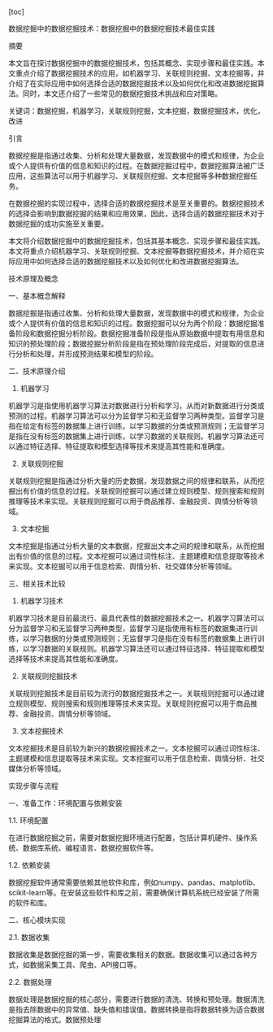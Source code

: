 
[toc]                    
                
                
数据挖掘中的数据挖掘技术：数据挖掘中的数据挖掘技术最佳实践

摘要

本文旨在探讨数据挖掘中的数据挖掘技术，包括其概念、实现步骤和最佳实践。本文重点介绍了数据挖掘技术的应用，如机器学习、关联规则挖掘、文本挖掘等，并介绍了在实际应用中如何选择合适的数据挖掘技术以及如何优化和改进数据挖掘算法。同时，本文还介绍了一些常见的数据挖掘技术挑战和应对策略。

关键词：数据挖掘，机器学习，关联规则挖掘，文本挖掘，数据挖掘技术，优化，改进

引言

数据挖掘是指通过收集、分析和处理大量数据，发现数据中的模式和规律，为企业或个人提供有价值的信息和知识的过程。在数据挖掘过程中，数据挖掘算法被广泛应用，这些算法可以用于机器学习、关联规则挖掘、文本挖掘等多种数据挖掘任务。

在数据挖掘的实现过程中，选择合适的数据挖掘技术是至关重要的。数据挖掘技术的选择会影响到数据挖掘的结果和应用效果，因此，选择合适的数据挖掘技术对于数据挖掘的成功实施至关重要。

本文将介绍数据挖掘中的数据挖掘技术，包括其基本概念、实现步骤和最佳实践。本文将重点介绍机器学习、关联规则挖掘、文本挖掘等数据挖掘技术，并介绍在实际应用中如何选择合适的数据挖掘技术以及如何优化和改进数据挖掘算法。

技术原理及概念

一、基本概念解释

数据挖掘是指通过收集、分析和处理大量数据，发现数据中的模式和规律，为企业或个人提供有价值的信息和知识的过程。数据挖掘可以分为两个阶段：数据挖掘准备阶段和数据挖掘分析阶段。数据挖掘准备阶段是指从原始数据中提取有用信息和知识的预处理阶段；数据挖掘分析阶段是指在预处理阶段完成后，对提取的信息进行分析和处理，并形成预测结果和模型的阶段。

二、技术原理介绍

1. 机器学习

机器学习是指使用机器学习算法对数据进行分析和学习，从而对新数据进行分类或预测的过程。机器学习算法可以分为监督学习和无监督学习两种类型。监督学习是指在给定有标签的数据集上进行训练，以学习数据的分类或预测规则；无监督学习是指在没有标签的数据集上进行训练，以学习数据的关联规则。机器学习算法还可以通过特征选择、特征提取和模型选择等技术来提高其性能和准确度。

2. 关联规则挖掘

关联规则挖掘是指通过分析大量的历史数据，发现数据之间的规律和联系，从而挖掘出有价值的信息的过程。关联规则挖掘可以通过建立规则模型、规则搜索和规则推理等技术来实现。关联规则挖掘可以用于商品推荐、金融投资、舆情分析等领域。

3. 文本挖掘

文本挖掘是指通过分析大量的文本数据，挖掘出文本之间的规律和联系，从而挖掘出有价值的信息的过程。文本挖掘可以通过词性标注、主题建模和信息提取等技术来实现。文本挖掘可以用于信息检索、舆情分析、社交媒体分析等领域。

三、相关技术比较

1. 机器学习技术

机器学习技术是目前最流行、最具代表性的数据挖掘技术之一。机器学习算法可以分为监督学习和无监督学习两种类型，监督学习是指使用有标签的数据集进行训练，以学习数据的分类或预测规则；无监督学习是指在没有标签的数据集上进行训练，以学习数据的关联规则。机器学习算法还可以通过特征选择、特征提取和模型选择等技术来提高其性能和准确度。

2. 关联规则挖掘技术

关联规则挖掘技术是目前较为流行的数据挖掘技术之一。关联规则挖掘可以通过建立规则模型、规则搜索和规则推理等技术来实现。关联规则挖掘可以用于商品推荐、金融投资、舆情分析等领域。

3. 文本挖掘技术

文本挖掘技术是目前较为新兴的数据挖掘技术之一。文本挖掘可以通过词性标注、主题建模和信息提取等技术来实现。文本挖掘可以用于信息检索、舆情分析、社交媒体分析等领域。

实现步骤与流程

一、准备工作：环境配置与依赖安装

1.1. 环境配置

在进行数据挖掘之前，需要对数据挖掘环境进行配置，包括计算机硬件、操作系统、数据库系统、编程语言、数据挖掘软件等。

1.2. 依赖安装

数据挖掘软件通常需要依赖其他软件和库，例如numpy、pandas、matplotlib、scikit-learn等。在安装这些软件和库之前，需要确保计算机系统已经安装了所需的软件和库。

二、核心模块实现

2.1. 数据收集

数据收集是数据挖掘的第一步，需要收集相关的数据。数据收集可以通过各种方式，如数据采集工具、爬虫、API接口等。

2.2. 数据处理

数据处理是数据挖掘的核心部分，需要进行数据的清洗、转换和预处理。数据清洗是指去除数据中的异常值、缺失值和错误值。数据转换是指将数据转换为适合数据挖掘算法的格式。数据预处理

